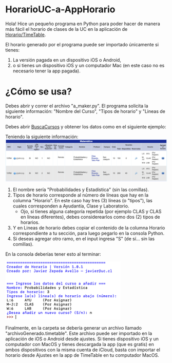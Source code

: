 # HorarioUC-a-AppHorario
Hola! Hice un pequeño programa en Python para poder hacer de manera más fácil el horario de clases de la UC en la aplicación de [Horario/TimeTable](https://classtimetable.app/).

El horario generado por el programa puede ser importado únicamente si tienes:
1. La versión pagada en un dispositivo iOS o Android,
1. o si tienes un dispositivo iOS y un computador Mac (en este caso no es necesario tener la app pagada).

# ¿Cómo se usa?
Debes abrir y correr el archivo "a_maker.py".
El programa solicita la siguiente información: "Nombre del Curso", "Tipos de horario" y "Lineas de horario".

Debes abrir [BuscaCursos](http://buscacursos.uc.cl/) y obtener los datos como en el siguiente ejemplo:

Teniendo la siguiente información:
![Imagen Buscacursos](imagenes/buscacursos1.png)

1. El nombre sería "Probabilidades y Estadística" (sin las comillas).
1. Tipos de horario corresponde al número de líneas que hay en la columna "Horario". En este caso hay tres (3) líneas (o "tipos"), las cuales corresponden a Ayudantía, Clase y Laboratorio.
    - Ojo, si tienes alguna categoría repetida (por ejemplo CLAS y CLAS en líneas diferentes), debes considerearlos como dos (2) tipos de horarios.
3. Y en Lineas de horario debes copiar el contenido de la columna Horario correspondiente a tu sección, para luego pegarlo en la consola Python.
3. Si deseas agregar otro ramo, en el input ingresa "S" (de sí... sin las comillas).

En la consola deberías tener esto al terminar:

![Imagen Consola](imagenes/consola1.png)

Finalmente, en la carpeta se debería generar un archivo llamado "archivoGenerado.timetable". Este archivo puede ser importado en la aplicación de iOS o Android desde ajustes. Si tienes dispositivo iOS y un computador con MacOS y tienes descargada la app (que es gratis) en ambos dispositivos con la misma cuenta de iCloud, basta con importar el horario desde Ajustes en la app de TimeTable en tu computador MacOS.
